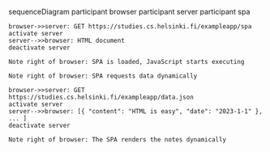 sequenceDiagram
    participant browser
    participant server
    participant spa

    browser->>server: GET https://studies.cs.helsinki.fi/exampleapp/spa
    activate server
    server-->>browser: HTML document
    deactivate server

    Note right of browser: SPA is loaded, JavaScript starts executing

    Note right of browser: SPA requests data dynamically

    browser->>server: GET https://studies.cs.helsinki.fi/exampleapp/data.json
    activate server
    server-->>browser: [{ "content": "HTML is easy", "date": "2023-1-1" }, ... ]
    deactivate server

    Note right of browser: The SPA renders the notes dynamically
